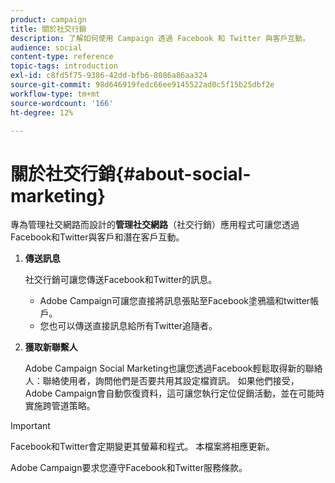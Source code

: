 ```yaml
---
product: campaign
title: 關於社交行銷
description: 了解如何使用 Campaign 透過 Facebook 和 Twitter 與客戶互動。
audience: social
content-type: reference
topic-tags: introduction
exl-id: c8fd5f75-9386-42dd-bfb6-8086a86aa324
source-git-commit: 98d646919fedc66ee9145522ad0c5f15b25dbf2e
workflow-type: tm+mt
source-wordcount: '166'
ht-degree: 12%

---
```


# 關於社交行銷{#about-social-marketing}

專為管理社交網路而設計的&#x200B;**管理社交網路**（社交行銷）應用程式可讓您透過Facebook和Twitter與客戶和潛在客戶互動。

1. **傳送訊息**

   社交行銷可讓您傳送Facebook和Twitter的訊息。

   * Adobe Campaign可讓您直接將訊息張貼至Facebook塗鴉牆和twitter帳戶。
   * 您也可以傳送直接訊息給所有Twitter追隨者。

1. **獲取新聯繫人**

   Adobe Campaign Social Marketing也讓您透過Facebook輕鬆取得新的聯絡人：聯絡使用者，詢問他們是否要共用其設定檔資訊。 如果他們接受，Adobe Campaign會自動恢復資料，這可讓您執行定位促銷活動，並在可能時實施跨管道策略。

>[!IMPORTANT]
>
>Facebook和Twitter會定期變更其螢幕和程式。 本檔案將相應更新。
>
>Adobe Campaign要求您遵守Facebook和Twitter服務條款。
